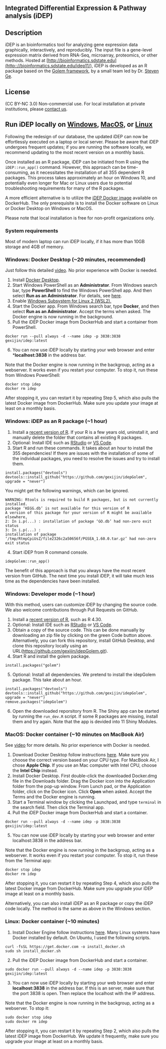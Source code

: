 ## Integrated Differential Expression & Pathway analysis (iDEP)

## Description

iDEP is an bioinformatics tool for analyzing gene expression data graphically, interactively, and reproducibly. The input file is a gene-level expression matrix derived from RNA-Seq, microarray, proteomics, or other methods. Hosted at [http://bioinformatics.sdstate.edu](<http:://bioinformatics.sdstate.edu/idep11/>), iDEP is developed as an R package based on the [Golem framework](https://thinkr-open.github.io/golem/), by a small team led by Dr. [Steven Ge](https://twitter.com/StevenXGe).

## License
(CC BY-NC 3.0) Non-commercial use. For local installation at private institutions, please [contact us](https://www.sdstate.edu/directory/xijin-ge).

## Run iDEP locally on [Windows](https://github.com/gexijin/idepGolem/master#windows-docker-desktop-20-minutes-recommended), [MacOS](https://github.com/gexijin/idepGolem/master#macos-docker-container-10-minutes-on-macbook-air), or [Linux](https://github.com/gexijin/idepGolem/master#linux-docker-container-10-minutes)
Following the redesign of our database, the updated iDEP can now be effortlessly executed on a laptop or local server. Please be aware that iDEP undergoes frequent updates; if you are running the software locally, we recommend updating to the most recent version on a monthly basis.

Once installed as an R package, iDEP can be initiated from R using the ```iDEP::run_app()``` command. However, this approach can be time-consuming, as it necessitates the installation of all 355 dependent R packages. This process takes approximately an hour on Windows 10, and potentially even longer for Mac or Linux users due to potential troubleshooting requirements for many of the R packages.

A more efficient alternative is to utilize the [iDEP Docker image](https://hub.docker.com/repository/docker/gexijin/idep/general) available on DockerHub. The only prerequisite is to install the Docker software on Linux or Docker Desktop on Windows or MacOS.

Please note that local installation is free for non-profit organizations only.

### System requirements
Most of modern laptop can run iDEP locally, if it has more than 10GB storage and 4GB of memory. 

### Windows: Docker Desktop (~20 minutes, recommended)
Just follow this detailed [video](https://youtu.be/EJiNG9uUq5g). No prior experience with Docker is needed. 
1. Install [Docker Desktop](https://docs.docker.com/desktop/install/windows-install/).
2. Start Windows PowerShell as an **Administrator**. From Windows search bar, type **PowerShell** to find the Windows PowerShell app. And then select **Run as an Administrator**. For details, see [here](https://www.howtogeek.com/742916/how-to-open-windows-powershell-as-an-admin-in-windows-10/). 
3. Enable [Windows Subsystem for Linux 2 (WSL2).](https://learn.microsoft.com/en-us/windows/wsl/install-manual)
4. Start the Docker app. From Windows search bar, type **Docker**, and then select **Run as an Administrator**. Accept the terms when asked. The Docker engine is now running in the background.
5. Pull the iDEP Docker image from DockerHub and start a container from PowerShell.
```console
docker run --pull always -d --name idep -p 3838:3838 gexijin/idep:latest 
```
6. You can now use iDEP locally by starting your web browser and enter ***localhost:3838** in the address bar.

Note that the Docker engine is now running in the backgroup, acting as a webserver. It works even if you restart your computer. To stop it, run these from Windows PowerShell: 
```console
docker stop idep 
docker rm idep
```
After stopping it, you can restart it by repeating Step 5, which also pulls the latest Docker image from DockerHub. Make sure you update your image at least on a monthly basis.

### Windows: iDEP as an R package (~1 hour)
1. Install a [recent version of R](https://cloud.r-project.org/). If your R is a few years old, uninstall it, and manually delete the folder that contains all existing R packages.
2. Optional: Install IDE such as [RStudio](https://posit.co/download/rstudio-desktop/) or [VS Code](https://code.visualstudio.com/).
3. Start R and run these commands. It takes about an hour to install the 355 dependencies! If there are issues with the installation of some of the individual packages, you need to resolve the issues and try to install them.

```{R}
install.packages("devtools")
devtools::install_github("https://github.com/gexijin/idepGolem", upgrade = "never")
```
You might get the following warnings, which can be ignored.
```{R}
WARNING: Rtools is required to build R packages, but is not currently installed.
package ‘KEGG.db’ is not available for this version of R
A version of this package for your version of R might be available elsewhere,
2: In i.p(...) : installation of package ‘GO.db’ had non-zero exit status
3: In i.p(...) :
installation of package ‘/tmp/RtmpCpiUsZ/file2326c2a50656f/PGSEA_1.60.0.tar.gz’ had non-zero exit status
```
4. Start iDEP from R command console.
```{R}
idepGolem::run_app()
```
The benefit of this approach is that you always have the most recent version from GitHub. The next time you install iDEP, it will take much less time as the dependencies have been installed. 

### Windows: Developer mode (~1 hour)
With this method, users can customize iDEP by changing the source code. We also welcome contributions through Pull Requests on GitHub.
1. Install a [recent version of R](https://cloud.r-project.org/), such as R 4.30. 
2. Optional: Install IDE such as [RStudio](https://posit.co/download/rstudio-desktop/) or [VS Code](https://code.visualstudio.com/).
3. Obtain a copy of the source code. This can be done manually by downloading an zip file by clicking on the green Code button above. Alternatively, you can fork this repository, install GitHub Desktop, and clone this repository locally using an URL(https://github.com/gexijin/idepGolem.git). 
4. Start R and install the golem package.
```{R}
install.packages("golem")
```
5. Optional: Install all dependencies. We pretend to install the idepGolem package. This take about an hour.
```{R}
install.packages("devtools")
devtools::install_github("https://github.com/gexijin/idepGolem", upgrade = "never")
remove.packages("idepGolem")
```
6. Open the downloaded reporsitory from R. The Shiny app can be started by running the ```run_dev.R``` script. If some R packages are missing, install them and try again. Note that the app is devided into 11 Shiny Modules.

### MacOS: Docker container (~10 minutes on MacBook Air)
See [video](https://youtu.be/u8Gdog4VAGc) for more details. No prior experience with Docker is needed.
1. Download Docker Desktop follow instructions [here](https://www.docker.com/products/docker-desktop/). Make sure you choose the correct version based on your CPU type. For MacBook Air, I chose **Apple Chip**. If you use an Mac computer with Intel CPU, choose the **Intel Chip** instead.
2. Install Docker Desktop. First double-click the downloaded Docker.dmg file in the Downloads folder. Drag the Docker icon into the Application folder from the pop-up window. From Lunch pad, or the Application folder, click on the Docker icon. Click **Open** when asked. Accept the Terms and the Docker engine is running.
3. Start a Terminal window by clicking the Launchpad, and type ```terminal``` in the search field. Then click the Terminal app. 
4. Pull the iDEP Docker image from DockerHub and start a container.  
```console
docker run --pull always -d --name idep -p 3838:3838 gexijin/idep:latest 
```
5. You can now use iDEP locally by starting your web browser and enter localhost:3838 in the address bar.

Note that the Docker engine is now running in the backgroup, acting as a webserver. It works even if you restart your computer. To stop it, run these from the Terminal app: 
```console
docker stop idep 
docker rm idep
```
After stopping it, you can restart it by repeating Step 4, which also pulls the latest Docker image from DockerHub. Make sure you upgrade your iDEP image at least on a monthly basis.

Alternatively, you can also install iDEP as an R package or copy the iDEP code locally. The method is the same as above in the Windows section.

### Linux: Docker container (~10 minutes)
1. Install Docker Engine follow instructions [here](https://docs.docker.com/engine/install/). Many Linux systems have Docker installed by default. On Ubuntu, I used the following scripts.
```console
curl -fsSL https://get.docker.com -o install_docker.sh
sudo sh install_docker.sh
```
2. Pull the iDEP Docker image from DockerHub and start a container.
```console
sudo docker run --pull always -d --name idep -p 3838:3838 gexijin/idep:latest 
```
3. You can now use iDEP locally by starting your web browser and enter **localhost:3838** in the address bar. If this is an server, make sure that the port 3838 is open. Then replace the localhost with the IP address.

Note that the Docker engine is now running in the backgroup, acting as a webserver. To stop it: 
```console
sudo docker stop idep 
sudo docker rm idep
```
After stopping it, you can restart it by repeating Step 2, which also pulls the latest iDEP image from DockerHub. We update it frequently, make sure you upgrade your image at least on a monthly basis.

